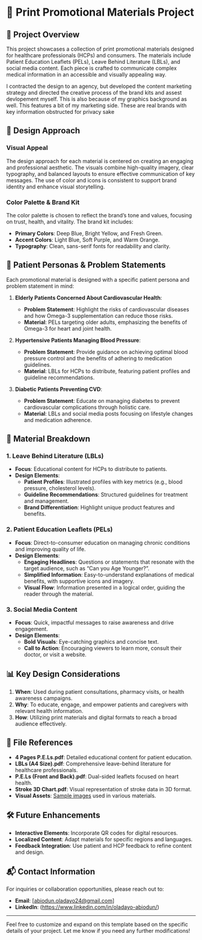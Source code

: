 # 📄 Print Promotional Materials Project

## 📝 Project Overview
This project showcases a collection of print promotional materials designed for healthcare professionals (HCPs) and consumers. The materials include Patient Education Leaflets (PELs), Leave Behind Literature (LBLs), and social media content. Each piece is crafted to communicate complex medical information in an accessible and visually appealing way.

I contracted the design to an agency, but developed the content marketing strategy and directed the creative process of the brand kits and assest devlopement myself. This is also because of my graphics background as well. This features a bit of my marketing side. These are real brands with key information obstructed for privacy sake

## 🎨 Design Approach
### Visual Appeal
The design approach for each material is centered on creating an engaging and professional aesthetic. The visuals combine high-quality imagery, clear typography, and balanced layouts to ensure effective communication of key messages. The use of color and icons is consistent to support brand identity and enhance visual storytelling.

### Color Palette & Brand Kit
The color palette is chosen to reflect the brand’s tone and values, focusing on trust, health, and vitality. The brand kit includes:
- **Primary Colors**: Deep Blue, Bright Yellow, and Fresh Green.
- **Accent Colors**: Light Blue, Soft Purple, and Warm Orange.
- **Typography**: Clean, sans-serif fonts for readability and clarity.

## 👥 Patient Personas & Problem Statements
Each promotional material is designed with a specific patient persona and problem statement in mind:

1. **Elderly Patients Concerned About Cardiovascular Health**:
   - **Problem Statement**: Highlight the risks of cardiovascular diseases and how Omega-3 supplementation can reduce those risks.
   - **Material**: PELs targeting older adults, emphasizing the benefits of Omega-3 for heart and joint health.

2. **Hypertensive Patients Managing Blood Pressure**:
   - **Problem Statement**: Provide guidance on achieving optimal blood pressure control and the benefits of adhering to medication guidelines.
   - **Material**: LBLs for HCPs to distribute, featuring patient profiles and guideline recommendations.

3. **Diabetic Patients Preventing CVD**:
   - **Problem Statement**: Educate on managing diabetes to prevent cardiovascular complications through holistic care.
   - **Material**: LBLs and social media posts focusing on lifestyle changes and medication adherence.

## 📑 Material Breakdown
### 1. **Leave Behind Literature (LBLs)**
- **Focus**: Educational content for HCPs to distribute to patients.
- **Design Elements**:
  - **Patient Profiles**: Illustrated profiles with key metrics (e.g., blood pressure, cholesterol levels).
  - **Guideline Recommendations**: Structured guidelines for treatment and management.
  - **Brand Differentiation**: Highlight unique product features and benefits.

### 2. **Patient Education Leaflets (PELs)**
- **Focus**: Direct-to-consumer education on managing chronic conditions and improving quality of life.
- **Design Elements**:
  - **Engaging Headlines**: Questions or statements that resonate with the target audience, such as “Can you Age Younger?”.
  - **Simplified Information**: Easy-to-understand explanations of medical benefits, with supportive icons and imagery.
  - **Visual Flow**: Information presented in a logical order, guiding the reader through the material.

### 3. **Social Media Content**
- **Focus**: Quick, impactful messages to raise awareness and drive engagement.
- **Design Elements**:
  - **Bold Visuals**: Eye-catching graphics and concise text.
  - **Call to Action**: Encouraging viewers to learn more, consult their doctor, or visit a website.

## 📊 Key Design Considerations
1. **When**: Used during patient consultations, pharmacy visits, or health awareness campaigns.
2. **Why**: To educate, engage, and empower patients and caregivers with relevant health information.
3. **How**: Utilizing print materials and digital formats to reach a broad audience effectively.

## 📂 File References
- **4 Pages P.E.Ls.pdf**: Detailed educational content for patient education.
- **LBLs (A4 Size).pdf**: Comprehensive leave-behind literature for healthcare professionals.
- **P.E.Ls (Front and Back).pdf**: Dual-sided leaflets focused on heart health.
- **Stroke 3D Chart.pdf**: Visual representation of stroke data in 3D format.
- **Visual Assets**: [Sample images](./path-to-image-folder) used in various materials.

## 🛠️ Future Enhancements
- **Interactive Elements**: Incorporate QR codes for digital resources.
- **Localized Content**: Adapt materials for specific regions and languages.
- **Feedback Integration**: Use patient and HCP feedback to refine content and design.

## 📬 Contact Information
For inquiries or collaboration opportunities, please reach out to:
- **Email**: [abiodun.oladayo24@gmail.com]
- **LinkedIn**: (https://www.linkedin.com/in/oladayo-abiodun/)

---

Feel free to customize and expand on this template based on the specific details of your project. Let me know if you need any further modifications!
